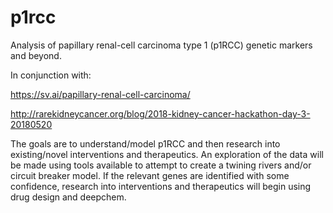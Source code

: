 # p1rcc
Analysis of papillary renal-cell carcinoma type 1 (p1RCC) genetic markers and beyond.

In conjunction with:

https://sv.ai/papillary-renal-cell-carcinoma/

http://rarekidneycancer.org/blog/2018-kidney-cancer-hackathon-day-3-20180520

The goals are to understand/model p1RCC and then research into existing/novel interventions and therapeutics. An exploration of the data will be made using tools available to attempt to create a twining rivers and/or circuit breaker model. If the relevant genes are identified with some confidence, research into interventions and therapeutics will begin using drug design and deepchem.
